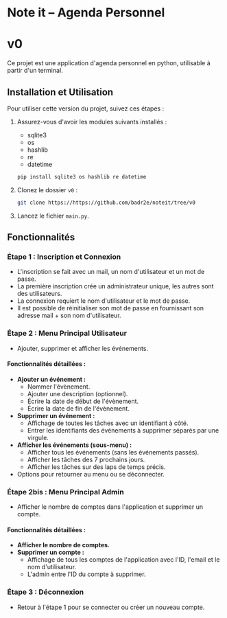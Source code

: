 # Note it – Agenda Personnel

# v0

Ce projet est une application d'agenda personnel en python, utilisable à partir d'un terminal.

## Installation et Utilisation

Pour utiliser cette version du projet, suivez ces étapes :
1. Assurez-vous d'avoir les modules suivants installés :
    - sqlite3
    - os
    - hashlib
    - re
    - datetime

    ```bash
    pip install sqlite3 os hashlib re datetime
    ```

2. Clonez le dossier `v0` :
    ```bash
    git clone https://https://github.com/badr2e/noteit/tree/v0
    ```

3. Lancez le fichier `main.py`.

## Fonctionnalités

### Étape 1 : Inscription et Connexion
- L'inscription se fait avec un mail, un nom d'utilisateur et un mot de passe.
- La première inscription crée un administrateur unique, les autres sont des utilisateurs.
- La connexion requiert le nom d'utilisateur et le mot de passe.
- Il est possible de réinitialiser son mot de passe en fournissant son adresse mail + son nom d'utilisateur.

### Étape 2 : Menu Principal Utilisateur
- Ajouter, supprimer et afficher les événements.
#### Fonctionnalités détaillées :
- **Ajouter un événement :**
  - Nommer l'évènement.
  - Ajouter une description (optionnel).
  - Écrire la date de début de l'évènement.
  - Écrire la date de fin de l'évènement.
- **Supprimer un événement :**
  - Affichage de toutes les tâches avec un identifiant à côté.
  - Entrer les identifiants des événements à supprimer séparés par une virgule.
- **Afficher les événements (sous-menu) :**
  - Afficher tous les événements (sans les événements passés).
  - Afficher les tâches des 7 prochains jours.
  - Afficher les tâches sur des laps de temps précis.
- Options pour retourner au menu ou se déconnecter.

### Étape 2bis : Menu Principal Admin
- Afficher le nombre de comptes dans l'application et supprimer un compte.
#### Fonctionnalités détaillées :
- **Afficher le nombre de comptes.**
- **Supprimer un compte :**
  - Affichage de tous les comptes de l'application avec l'ID, l'email et le nom d'utilisateur.
  - L'admin entre l'ID du compte à supprimer.

### Étape 3 : Déconnexion
- Retour à l'étape 1 pour se connecter ou créer un nouveau compte.